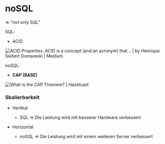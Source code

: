 # noSQL

=> "not only SQL"



SQL:

- ACID

![ACID Properties. ACID is a concept (and an acronym) that… | by Henrique  Siebert Domareski | Medium](https://miro.medium.com/v2/resize:fit:875/1*kVQPwTegr03MYNiU0mqveQ.png)

noSQL:

- **CAP (BASE)**

![What is the CAP Theorem? | Hazelcast](https://hazelcast.com/wp-content/uploads/2021/12/cap-theorem-diagram.png)



### Skalierbarkeit

- Vertikal
  
  - SQL => Die Leistung wird mit besserer Hardware verbessert 

- Horizontal
  
  - noSQL => Die Leistung wird mit einem weiteren Server verbessert


